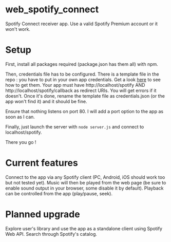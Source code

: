 # web_spotify_connect
Spotify Connect receiver app. Use a valid Spotify Premium account or it won't work.

# Setup
First, install all packages required (package.json has them all) with npm.

Then, credentials file has to be configured. There is a template file in the repo : you have to put in your own app credentials.
Get a look [here](https://developer.spotify.com/documentation/general/guides/app-settings/#register-your-app) to see how to get them.
Your app must have http://localhost/spotify AND http://localhost/spotify/callback as redirect URIs. You will get errors if it doesn't.
Once it's done, rename the template file as credentials.json (or the app won't find it) and it should be fine.

Ensure that nothing listens on port 80. I will add a port option to the app as soon as I can.

Finally, just launch the server with `node server.js` and connect to localhost/spotify.

There you go !

# Current features
Connect to the app via any Spotify client (PC, Android, iOS should work too but not tested yet). Music will then be played from the web page (be sure to enable sound output in your browser, some disable it by default).
Playback can be controlled from the app (play/pause, seek).

# Planned upgrade
Explore user's library and use the app as a standalone client using Spotify Web API.
Search through Spotify's catalog.
